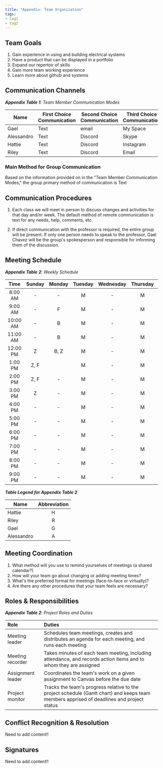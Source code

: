 ```yaml
---
title: "Appendix: Team Organization"
tags:
- tag1
- tag2
---
```


## Team Goals

1. Gain experience in using and building electrical systems
2. Have a product that can be displayed in a portfolio
3. Expand our repertoir of skills
4. Gain more team working experience
5. Learn more about github and systems



## Communication Channels

_**Appendix Table 1**: Team Member Communication Modes_

|Name                 | First Choice Communication | Second Choice Communication | Third Choice Communication |
|---------------------|----------------------------|-----------------------------|----------------------------|
|Gael |  Text | email | My Space |
|Alessandro |  Text | Discord | Skype |
|Hattie |  Text | Discord | Instagram |
|Riley |  Text | Discord | Email |

### Main Method for Group Communication

Based on the information provided on in the "Team Member Communication Modes," the group primary method of communication is Text
 
## Communication Procedures

1. Each class we will meet in person to discuss changes and activities for that day and/or week. The default method of remote communication is text for any needs, help, comments, etc.

2. If direct communication with the professor is required, the entire group will be present. If only one person needs to speak to the professor, Gael Chavez will be the group's spokesperson and responsible for informing them of the discussion.

## Meeting Schedule

_**Appendix Table 2**: Weekly Schedule_

| Time | Sunday | Monday | Tuesday | Wednesday | Thursday | Friday | Saturday |
| :------: | :----: | :----: | :----: | :----: | :----: | :----: | :-----: |
| 8:00 AM | - | - | M | - | M | - | - |
| 9:00 AM | - | F | M | - | M | - | - |
| 10:00 AM | - | B | M | - | M | - | - |
| 11:00 AM | - | B | M | - | M | - | - |
| 12:00 PM | Z | B, Z | M | - | M | - | - |
| 1:00 PM | Z, F |  | M | - | M | - | - |
| 2:00 PM | Z, F | - | M | - | M | - | - |
| 3:00 PM | Z | - | M | - | M | - | - |
| 4:00 PM | - | - | M | - | M | - | - |
| 5:00 PM | - | - | M | - | M | - | - |
| 6:00 PM | - | - | M | - | M | - | - |
| 7:00 PM | - | - | M | - | M | - | - |
| 8:00 PM | - | - | M | - | M | - | - |
| 9:00 PM | - | - | M | - | M | - | - |

_**Table Legend for Appendix Table 2**_

| Name | Abbreviation |
| ----- | :------: |
| Hattie | H |
| Riley | R |
| Gael | G |
| Alessandro | A |


## Meeting Coordination

1. What method will you use to remind yourselves of meetings (a shared calendar?)
1. How will your team go about changing or adding meeting times?
1. What's the preferred format for meetings (face-to-face or virtually)?
1. Are there any other procedures that your team feels are necessary?

## Roles & Responsibilities

_**Appendix Table 2**: Project Roles and Duties_

| **Role**          | **Duties**                                                                                                                                |
| :---------------- | :---------------------------------------------------------------------------------------------------------------------------------------- |
| Meeting leader    | Schedules team meetings, creates and distributes an agenda for each meeting, and runs each meeting                                        |
| Meeting recorder  | Takes minutes of each team meeting, including attendance, and records action items and to whom they are assigned                          |
| Assignment leader | Coordinates the team's work on a given assignment to Canvas before the due date                                                           |
| Project monitor   | Tracks the team's progress relative to the project schedule (Gantt chart) and keeps team members apprised of deadlines and project status |

## Conflict Recognition & Resolution

Need to add content!!


## Signatures

Need to add content!!

